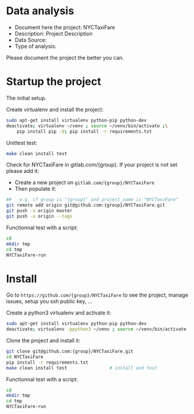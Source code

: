 # Data analysis
- Document here the project: NYCTaxiFare
- Description: Project Description
- Data Source:
- Type of analysis:

Please document the project the better you can.

# Startup the project

The initial setup.

Create virtualenv and install the project:
```bash
sudo apt-get install virtualenv python-pip python-dev
deactivate; virtualenv ~/venv ; source ~/venv/bin/activate ;\
    pip install pip -U; pip install -r requirements.txt
```

Unittest test:
```bash
make clean install test
```

Check for NYCTaxiFare in gitlab.com/{group}.
If your project is not set please add it:

- Create a new project on `gitlab.com/{group}/NYCTaxiFare`
- Then populate it:

```bash
##   e.g. if group is "{group}" and project_name is "NYCTaxiFare"
git remote add origin git@github.com:{group}/NYCTaxiFare.git
git push -u origin master
git push -u origin --tags
```

Functionnal test with a script:

```bash
cd
mkdir tmp
cd tmp
NYCTaxiFare-run
```

# Install

Go to `https://github.com/{group}/NYCTaxiFare` to see the project, manage issues,
setup you ssh public key, ...

Create a python3 virtualenv and activate it:

```bash
sudo apt-get install virtualenv python-pip python-dev
deactivate; virtualenv -ppython3 ~/venv ; source ~/venv/bin/activate
```

Clone the project and install it:

```bash
git clone git@github.com:{group}/NYCTaxiFare.git
cd NYCTaxiFare
pip install -r requirements.txt
make clean install test                # install and test
```
Functionnal test with a script:

```bash
cd
mkdir tmp
cd tmp
NYCTaxiFare-run
```
